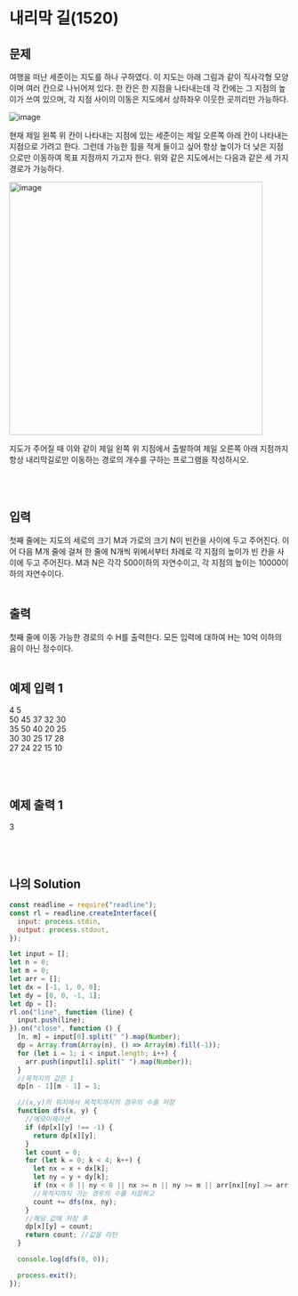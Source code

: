 # 내리막 길(1520)

## 문제

여행을 떠난 세준이는 지도를 하나 구하였다. 이 지도는 아래 그림과 같이 직사각형 모양이며 여러 칸으로 나뉘어져 있다. 한 칸은 한 지점을 나타내는데 각 칸에는 그 지점의 높이가 쓰여 있으며, 각 지점 사이의 이동은 지도에서 상하좌우 이웃한 곳끼리만 가능하다.

![image](https://user-images.githubusercontent.com/68778883/171567244-6dd40873-3c42-4f0a-b4a6-1f5a2845d77e.png)

현재 제일 왼쪽 위 칸이 나타내는 지점에 있는 세준이는 제일 오른쪽 아래 칸이 나타내는 지점으로 가려고 한다. 그런데 가능한 힘을 적게 들이고 싶어 항상 높이가 더 낮은 지점으로만 이동하여 목표 지점까지 가고자 한다. 위와 같은 지도에서는 다음과 같은 세 가지 경로가 가능하다.

<img width="455" alt="image" src="https://user-images.githubusercontent.com/68778883/171567445-00761699-cfa3-4512-be6e-29018bb8e684.png">

지도가 주어질 때 이와 같이 제일 왼쪽 위 지점에서 출발하여 제일 오른쪽 아래 지점까지 항상 내리막길로만 이동하는 경로의 개수를 구하는 프로그램을 작성하시오.

<br/>
<br/>

## 입력

첫째 줄에는 지도의 세로의 크기 M과 가로의 크기 N이 빈칸을 사이에 두고 주어진다. 이어 다음 M개 줄에 걸쳐 한 줄에 N개씩 위에서부터 차례로 각 지점의 높이가 빈 칸을 사이에 두고 주어진다. M과 N은 각각 500이하의 자연수이고, 각 지점의 높이는 10000이하의 자연수이다.
<br/>
<br/>

## 출력

첫째 줄에 이동 가능한 경로의 수 H를 출력한다. 모든 입력에 대하여 H는 10억 이하의 음이 아닌 정수이다.
<br/>
<br/>

## 예제 입력 1

4 5<br/>
50 45 37 32 30<br/>
35 50 40 20 25<br/>
30 30 25 17 28<br/>
27 24 22 15 10

<br/>
<br/>

## 예제 출력 1

3

<br/>
<br/>

## 나의 Solution

```javascript
const readline = require("readline");
const rl = readline.createInterface({
  input: process.stdin,
  output: process.stdout,
});

let input = [];
let n = 0;
let m = 0;
let arr = [];
let dx = [-1, 1, 0, 0];
let dy = [0, 0, -1, 1];
let dp = [];
rl.on("line", function (line) {
  input.push(line);
}).on("close", function () {
  [n, m] = input[0].split(" ").map(Number);
  dp = Array.from(Array(n), () => Array(m).fill(-1));
  for (let i = 1; i < input.length; i++) {
    arr.push(input[i].split(" ").map(Number));
  }
  //목적지의 값은 1
  dp[n - 1][m - 1] = 1;

  //(x,y)의 위치에서 목적지까지의 경우의 수를 저장
  function dfs(x, y) {
    //메모이제이션
    if (dp[x][y] !== -1) {
      return dp[x][y];
    }
    let count = 0;
    for (let k = 0; k < 4; k++) {
      let nx = x + dx[k];
      let ny = y + dy[k];
      if (nx < 0 || ny < 0 || nx >= n || ny >= m || arr[nx][ny] >= arr[x][y]) continue;
      //목적지까지 가는 경우의 수를 저장하고
      count += dfs(nx, ny);
    }
    //해당 값에 저장 후
    dp[x][y] = count;
    return count; //값을 리턴
  }

  console.log(dfs(0, 0));

  process.exit();
});
```
